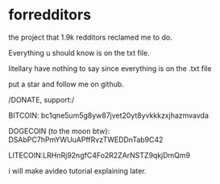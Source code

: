 # forredditors
the project that 1.9k redditors reclamed me to do. 

Everything u should know is on the txt file.


litellary have nothing to say since everything is on the .txt file

 put a star and follow me on github.


/DONATE, support:/


 BITCOIN: bc1qne5um5g8yw87jvet20yt8yvkkkzxjhazmvavda
 
 
 DOGECOIN (to the moon btw): DSAbPC7hPmYWUuAPffRvzTWEDDnTab9C42
 
 
 LITECOIN:LRHnRj92ngfC4Fo2R2ZArNSTZ9qkjDmQm9

i will make  avideo tutorial explaining later.
